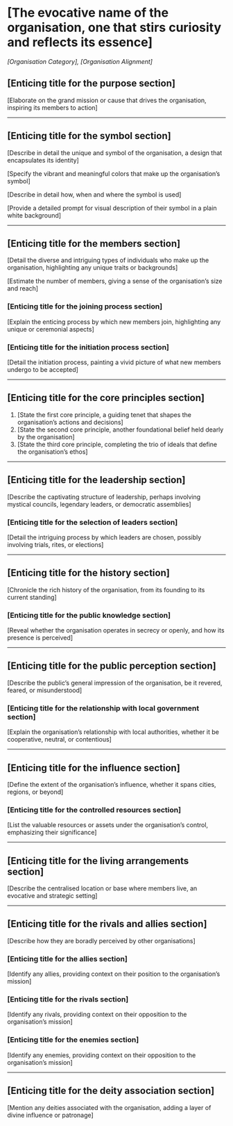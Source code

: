 # [The evocative name of the organisation, one that stirs curiosity and reflects its essence]

_[Organisation Category], [Organisation Alignment]_

## [Enticing title for the purpose section]

[Elaborate on the grand mission or cause that drives the organisation, inspiring its members to action]

---

## [Enticing title for the symbol section]

[Describe in detail the unique and symbol of the organisation, a design that encapsulates its identity]

[Specify the vibrant and meaningful colors that make up the organisation’s symbol]

[Describe in detail how, when and where the symbol is used]

[Provide a detailed prompt for visual description of their symbol in a plain white background]

---

## [Enticing title for the members section]

[Detail the diverse and intriguing types of individuals who make up the organisation, highlighting any unique traits or backgrounds]

[Estimate the number of members, giving a sense of the organisation’s size and reach]

### [Enticing title for the joining process section]

[Explain the enticing process by which new members join, highlighting any unique or ceremonial aspects]

### [Enticing title for the initiation process section]

[Detail the initiation process, painting a vivid picture of what new members undergo to be accepted]

---

## [Enticing title for the core principles section]

1. [State the first core principle, a guiding tenet that shapes the organisation’s actions and decisions]
2. [State the second core principle, another foundational belief held dearly by the organisation]
3. [State the third core principle, completing the trio of ideals that define the organisation’s ethos]

---

## [Enticing title for the leadership section]

[Describe the captivating structure of leadership, perhaps involving mystical councils, legendary leaders, or democratic assemblies]

### [Enticing title for the selection of leaders section]

[Detail the intriguing process by which leaders are chosen, possibly involving trials, rites, or elections]

---

## [Enticing title for the history section]

[Chronicle the rich history of the organisation, from its founding to its current standing]

### [Enticing title for the public knowledge section]

[Reveal whether the organisation operates in secrecy or openly, and how its presence is perceived]

---

## [Enticing title for the public perception section]

[Describe the public’s general impression of the organisation, be it revered, feared, or misunderstood]

### [Enticing title for the relationship with local government section]

[Explain the organisation’s relationship with local authorities, whether it be cooperative, neutral, or contentious]

---

## [Enticing title for the influence section]

[Define the extent of the organisation’s influence, whether it spans cities, regions, or beyond]

### [Enticing title for the controlled resources section]

[List the valuable resources or assets under the organisation’s control, emphasizing their significance]

---

## [Enticing title for the living arrangements section]

[Describe the centralised location or base where members live, an evocative and strategic setting]

---

## [Enticing title for the rivals and allies section]

[Describe how they are boradly perceived by other organisations]

### [Enticing title for the allies section]

[Identify any allies, providing context on their position to the organisation’s mission]

### [Enticing title for the rivals section]

[Identify any rivals, providing context on their opposition to the organisation’s mission]

### [Enticing title for the enemies section]

[Identify any enemies, providing context on their opposition to the organisation’s mission]

---

## [Enticing title for the deity association section]

[Mention any deities associated with the organisation, adding a layer of divine influence or patronage]
